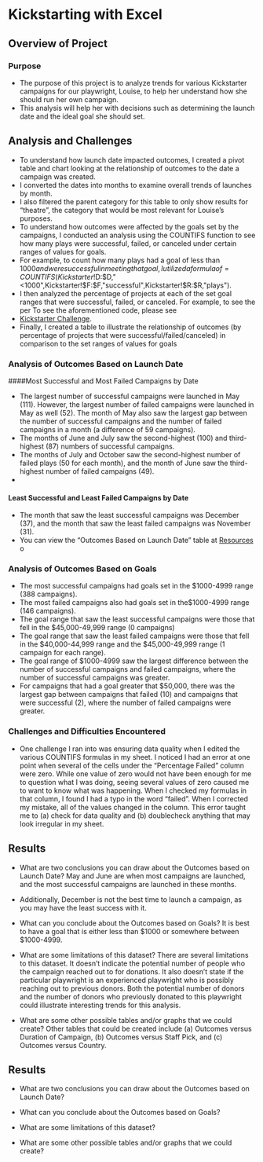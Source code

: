 # Kickstarting with Excel

## Overview of Project

### Purpose
-	The purpose of this project is to analyze trends for various Kickstarter campaigns for our playwright, Louise,  to help her understand how she should run her own campaign. 
-	This analysis will help her with decisions such as determining the launch date and the ideal goal she should set. 


## Analysis and Challenges
-	To understand how launch date impacted outcomes, I created a pivot table and chart looking at the relationship of outcomes to the date a campaign was created. 
-	I converted the dates into months to examine overall trends of launches by month. 
-	I also filtered the parent category for this table to only show results for “theatre”, the category that would be most relevant for Louise’s purposes. 
-	To understand how outcomes were affected by the goals set by the campaigns, I conducted an analysis using the COUNTIFS function to see how many plays were successful, failed, or canceled under certain ranges of values for goals.
-	For example, to count how many plays had a goal of less than $1000 and were successful in meeting that goal, I utilized a formula of =COUNTIFS(Kickstarter!$D:$D,"<1000",Kickstarter!$F:$F,"successful",Kickstarter!$R:$R,"plays").
-	I then analyzed the percentage of projects at each of the set goal ranges that were successful, failed, or canceled. For example, to see the per  To see the aforementioned code, please see 
-	[Kickstarter Challenge]( https://github.com/pde294/kickstarter-analysis/blob/5bd51d595f34d1130d5fe149c9e358e47f023673/Kickstarter%20Challenge.zip).
-	Finally, I created a table to illustrate the relationship of outcomes (by percentage of projects that were successful/failed/canceled) in comparison to the set ranges of values for goals

### Analysis of Outcomes Based on Launch Date
####Most Successful and Most Failed Campaigns by Date
 -    The largest number of successful campaigns were launched in May (111). However, the largest number of failed campaigns were launched in May as well (52). The month of May also saw the largest gap between the number of successful campaigns and the number of failed campaigns in a month (a difference of 59 campaigns). 
-	The months of June and July saw the second-highest (100) and third-highest (87) numbers of successful campaigns.  
-	The months of July and October saw the second-highest number of failed plays (50 for each month), and the month of June saw the third-highest number of failed campaigns (49). 
-	
#### Least Successful and Least Failed Campaigns by Date
-	The month that saw the least successful campaigns was December (37), and the month that saw the least failed campaigns was November (31).  
-	You can view the  “Outcomes Based on Launch Date” table at [Resources](https://github.com/pde294/kickstarter-analysis/commit/f55c2a7eac9ce899a18596ea445eec23c63d34a8)
o	
### Analysis of Outcomes Based on Goals
- The most successful campaigns had goals set in the $1000-4999 range (388 campaigns). 
-	The most failed campaigns also had goals set in the$1000-4999 range (146 campaigns).
-	The goal range that saw the least successful campaigns were those that fell in the $45,000-49,999 range (0 campaigns)
-	The goal range that saw the least failed campaigns were those that fell in the $40,000-44,999 range and the $45,000-49,999 range (1 campaign for each range).    
-	The goal range of $1000-4999 saw the largest difference between the number of successful campaigns and failed campaigns, where the number of successful campaigns was greater. 
-	For campaigns that had a goal greater that $50,000, there was the largest gap between campaigns that failed (10) and campaigns that were successful (2), where the number of failed campaigns were greater. 
### Challenges and Difficulties Encountered
- One challenge I ran into was ensuring data quality when I edited the various COUNTIFS formulas in my sheet. I noticed I had an error at one point when several of the cells under the “Percentage Failed” column were zero. While one value of zero would not have been enough for me to question what I was doing, seeing several values of zero caused me to want to know what was happening. When I checked my formulas in that column, I found I had a typo in the word “failed”. When I corrected my mistake, all of the values changed in the column. This error taught me to (a) check for data quality and (b) doublecheck anything that may look irregular in my sheet.  
## Results

- What are two conclusions you can draw about the Outcomes based on Launch Date? May and June are when most campaigns are launched, and the most successful campaigns are launched in these months. 
-	Additionally, December is not the best time to launch a campaign, as you may have the least success with it. 

- What can you conclude about the Outcomes based on Goals? It is best to have a goal that is either less than $1000 or somewhere between $1000-4999. 

- What are some limitations of this dataset? There are several limitations to this dataset. It doesn’t indicate the potential number of people who the campaign reached out to for donations. It also doesn’t state if the particular playwright is an experienced playwright who is possibly reaching out to previous donors. Both the potential number of donors and the number of donors who previously donated to this playwright could illustrate interesting trends for this analysis. 

- What are some other possible tables and/or graphs that we could create? Other tables that could be created include (a) Outcomes versus Duration of Campaign, (b) Outcomes versus Staff Pick, and (c) Outcomes versus Country. 


## Results

- What are two conclusions you can draw about the Outcomes based on Launch Date?

- What can you conclude about the Outcomes based on Goals?

- What are some limitations of this dataset?

- What are some other possible tables and/or graphs that we could create?
